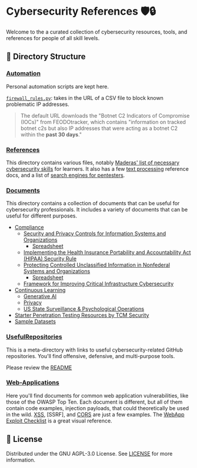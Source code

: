 
# Cybersecurity References 🛡️🔒

Welcome to the a curated collection of cybersecurity resources, tools, and references for people of all skill levels.

## 📁 Directory Structure

### [Automation](./Automation-Scripts)

Personal automation scripts are kept here.

[`firewall_rules.py`](./Automation-Scripts/firewall_rules.py): takes in the URL of a CSV file to block known problematic IP addresses. 

> The default URL downloads the "Botnet C2 Indicators of Compromise (IOCs)" from FEODOtracker, which contains "information on tracked botnet c2s but also IP addresses that were acting as a botnet C2 within the **past 30 days**."

### [References](./References)

This directory contains various files, notably [Maderas' list of necessary cybersecurity skills](./References/Get_Started-MaderasSecurityArsenal.md "Maderas Security Arsenal") for learners. It also has a few [text processing](./References/text-processing/ "Directory") reference docs, and a list of [search engines for pentesters](./References/Search_Engines_for_Pentesters.jpg "Search Engines for Pentesters").

### [Documents](./Documents)

This directory contains a collection of documents that can be useful for cybersecurity professionals. It includes a variety of documents that can be useful for different purposes.
- [Compliance](./Documents/Compliance)
    - [Security and Privacy Controls for Information Systems and Organizations](./Documents/Compliance//800-53r5/SP_800-53_v5_1-derived-OSCAL.pdf "PDF")
        - [Spreadsheet](./Documents/Compliance/800-53r5/sp800-53r5-control-catalog.xlsx "XLSX")
    - [Implementing the Health Insurance Portability and Accountability Act (HIPAA) Security Rule](./Documents/Compliance/800-66r2/NIST.SP.800-66r2.pdf "PDF")
    - [Protecting Controlled Unclassified Information in Nonfederal Systems and Organizations](./Documents/Compliance/800-171/NIST.SP.800-171r2.pdf "PDF")
        - [Spreadsheet](./Documents/Compliance/800-171/NIST.SP.800-171r2.pdf "XLSX")
    - [Framework for Improving Critical Infrastructure Cybersecurity](./Documents/Compliance/NIST.CSWP.04162018.pdf "PDF")
- [Continuous Learning](./Documents/Continuous-Learning/)
    - [Generative AI](./Documents/Continuous-Learning/Generative-AI/)
    - [Privacy](./Documents/Continuous-Learning/Privacy/ "Learn about digital privacy.")
    - [US State Surveillance & Psychological Operations](./Documents/Continuous-Learning/US-State_Surveillance-Psyops/ "Learn about state-sanctioned psyops in the US and abroad.")
- [Starter Penetration Testing Resources by TCM Security](./Documents/Pentest_Resources-TCM_Security/ "Resources for pentesters in the making.")
- [Sample Datasets](./Documents/Sample_Datasets/ "A collection of datasets to practice working on.")

### [UsefulRepositories](./UsefulRepositories)

This is a meta-directory with links to useful cybersecurity-related GitHub repositories. You'll find offensive, defensive, and multi-purpose tools.

Please review the [README](./UsefulRepositories/README.md)

### [Web-Applications](./Web-Applications)

Here you'll find documents for common web application vulnerabilities, like those of the OWASP Top Ten. Each document is different, but all of them contain code examples, injection payloads, that could theoretically be used in the wild. [XSS](./Web-Applications/XSS.md), [SSRF], and [CORS](./Web-Applications/CORS.md) are just a few examples. The [WebApp Exploit Checklist](./Web-Applications/WebApp-ExploitsChecklist.pdf) is a great visual reference.

## 📜 License

Distributed under the GNU AGPL-3.0 License. See [LICENSE](./LICENSE) for more information.